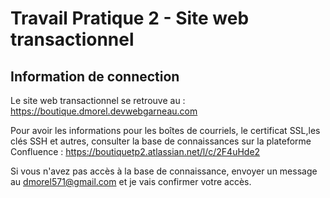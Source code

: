 # Travail Pratique 2 - Site web transactionnel

## Information de connection

Le site web transactionnel se retrouve au : https://boutique.dmorel.devwebgarneau.com

Pour avoir les informations pour les boîtes de courriels, le certificat SSL,les clés SSH et autres, consulter la base de connaissances sur la plateforme Confluence : 
https://boutiquetp2.atlassian.net/l/c/2F4uHde2

Si vous n'avez pas accès à la base de connaissance, envoyer un message au dmorel571@gmail.com et je vais confirmer votre accès.
